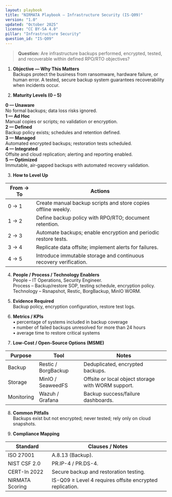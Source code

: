 ```yaml
---
layout: playbook
title: "NIRMATA Playbook — Infrastructure Security (IS-Q09)"
version: "1.0"
updated: "October 2025"
license: "CC BY-SA 4.0"
pillar: "Infrastructure Security"
question_id: "IS-Q09"
---
```


> **Question:** Are infrastructure backups performed, encrypted, tested, and recoverable within defined RPO/RTO objectives?

1. **Objective — Why This Matters**  
Backups protect the business from ransomware, hardware failure, or human error. A tested, secure backup system guarantees recoverability when incidents occur.

2. **Maturity Levels (0 – 5)**
<div class="levels-grid">
  <div class="level level-0"><strong>0 — Unaware</strong><br>No formal backups; data loss risks ignored.</div>
  <div class="level level-1"><strong>1 — Ad Hoc</strong><br>Manual copies or scripts; no validation or encryption.</div>
  <div class="level level-2"><strong>2 — Defined</strong><br>Backup policy exists; schedules and retention defined.</div>
  <div class="level level-3"><strong>3 — Managed</strong><br>Automated encrypted backups; restoration tests scheduled.</div>
  <div class="level level-4"><strong>4 — Integrated</strong><br>Offsite and cloud replication; alerting and reporting enabled.</div>
  <div class="level level-5"><strong>5 — Optimized</strong><br>Immutable, air-gapped backups with automated recovery validation.</div>
</div>

3. **How to Level Up**

| From → To | Actions |
|---|---|
| 0 → 1 | Create manual backup scripts and store copies offline weekly. |
| 1 → 2 | Define backup policy with RPO/RTO; document retention. |
| 2 → 3 | Automate backups; enable encryption and periodic restore tests. |
| 3 → 4 | Replicate data offsite; implement alerts for failures. |
| 4 → 5 | Introduce immutable storage and continuous recovery verification. |

4. **People / Process / Technology Enablers**  
People – IT Operations, Security Engineer.  
Process – Backup/restore SOP, testing schedule, encryption policy.  
Technology – Rsnapshot, Restic, BorgBackup, MinIO WORM.

5. **Evidence Required**  
Backup policy, encryption configuration, restore test logs.

6. **Metrics / KPIs**  
• percentage of systems included in backup coverage  
• number of failed backups unresolved for more than 24 hours  
• average time to restore critical systems  

7. **Low-Cost / Open-Source Options (MSME)**  

| Purpose | Tool | Notes |
|---|---|---|
| Backup | Restic / BorgBackup | Deduplicated, encrypted backups. |
| Storage | MinIO / SeaweedFS | Offsite or local object storage with WORM support. |
| Monitoring | Wazuh / Grafana | Backup success/failure dashboards. |

8. **Common Pitfalls**  
Backups exist but not encrypted; never tested; rely only on cloud snapshots.

9. **Compliance Mapping**

| Standard | Clauses / Notes |
|---|---|
| ISO 27001 | A.8.13 (Backup). |
| NIST CSF 2.0 | PR.IP-4 / PR.DS-4. |
| CERT-In 2022 | Secure backup and restoration testing. |
| NIRMATA Scoring | IS-Q09 ≥ Level 4 requires offsite encrypted replication. |

